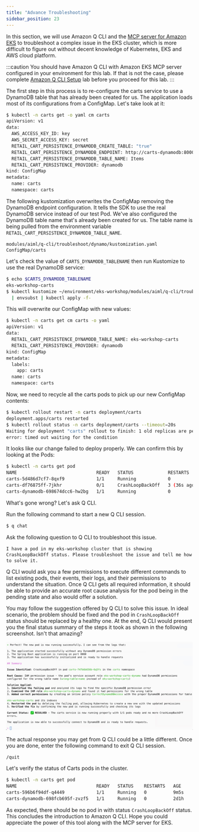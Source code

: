 ```yaml
---
title: "Advance Troubleshooting"
sidebar_position: 23
---
```


In this section, we will use Amazon Q CLI and the [MCP server for Amazon EKS](https://awslabs.github.io/mcp/servers/eks-mcp-server/) to troubleshoot a complex issue in the EKS cluster, which is more difficult to figure out without decent knowledge of Kubernetes, EKS and AWS cloud platform.

:::caution
You should have Amazon Q CLI with Amazon EKS MCP server configured in your environment for this lab. If that is not the case, please complete [Amazon Q CLI Setup](q-cli-setup.md) lab before you proceed for this lab.
:::

The first step in this process is to re-configure the carts service to use a DynamoDB table that has already been created for us. The application loads most of its configurations from a ConfigMap. Let's take look at it:

```bash
$ kubectl -n carts get -o yaml cm carts
apiVersion: v1
data:
  AWS_ACCESS_KEY_ID: key
  AWS_SECRET_ACCESS_KEY: secret
  RETAIL_CART_PERSISTENCE_DYNAMODB_CREATE_TABLE: "true"
  RETAIL_CART_PERSISTENCE_DYNAMODB_ENDPOINT: http://carts-dynamodb:8000
  RETAIL_CART_PERSISTENCE_DYNAMODB_TABLE_NAME: Items
  RETAIL_CART_PERSISTENCE_PROVIDER: dynamodb
kind: ConfigMap
metadata:
  name: carts
  namespace: carts
```

The following kustomization overwrites the ConfigMap removing the DynamoDB endpoint configuration. It tells the SDK to use the real DynamoDB service instead of our test Pod. We've also configured the DynamoDB table name that's already been created for us. The table name is being pulled from the environment variable `RETAIL_CART_PERSISTENCE_DYNAMODB_TABLE_NAME`.


```kustomization
modules/aiml/q-cli/troubleshoot/dynamo/kustomization.yaml
ConfigMap/carts
```

Let's check the value of `CARTS_DYNAMODB_TABLENAME` then run Kustomize to use the real DynamoDB service:

```bash
$ echo $CARTS_DYNAMODB_TABLENAME
eks-workshop-carts
$ kubectl kustomize ~/environment/eks-workshop/modules/aiml/q-cli/troubleshoot/dynamo \
  | envsubst | kubectl apply -f-
```

This will overwrite our ConfigMap with new values:

```bash
$ kubectl -n carts get cm carts -o yaml
apiVersion: v1
data:
  RETAIL_CART_PERSISTENCE_DYNAMODB_TABLE_NAME: eks-workshop-carts
  RETAIL_CART_PERSISTENCE_PROVIDER: dynamodb
kind: ConfigMap
metadata:
  labels:
    app: carts
  name: carts
  namespace: carts
```

Now, we need to recycle all the carts pods to pick up our new ConfigMap contents:

```bash expectError=true hook=enable-dynamo
$ kubectl rollout restart -n carts deployment/carts
deployment.apps/carts restarted
$ kubectl rollout status -n carts deployment/carts --timeout=20s
Waiting for deployment "carts" rollout to finish: 1 old replicas are pending termination...
error: timed out waiting for the condition
```

It looks like our change failed to deploy properly. We can confirm this by looking at the Pods:

```bash
$ kubectl -n carts get pod
NAME                              READY   STATUS             RESTARTS        AGE
carts-5d486d7cf7-8qxf9            1/1     Running            0               5m49s
carts-df76875ff-7jkhr             0/1     CrashLoopBackOff   3 (36s ago)     2m2s
carts-dynamodb-698674dcc6-hw2bg   1/1     Running            0               20m
```

What's gone wrong? Let's ask Q CLI.

Run the following command to start a new Q CLI session.

```bash
$ q chat
```

Ask the following question to Q CLI to troubleshoot this issue.

```text
I have a pod in my eks-workshop cluster that is showing CrashLoopBackOff status. Please troubleshoot the issue and tell me how to solve it.
```

Q CLI would ask you a few permissions to execute different commands to list existing pods, their events, their logs, and their permissions to understand the situation. Once Q CLI gets all required information, it should be able to provide an accurate root cause analysis for the pod being in the pending state and also would offer a solution. 

You may follow the suggestion offered by Q CLI to solve this issue. In ideal scenario, the problem should be fixed and the pod in `CrashLoopBackOff` status should be replaced by a healthy one. At the end, Q CLI would present you the final status summary of the steps it took as shown in the following screenshot. Isn't that amazing?

![q-cli-eks-carts-troubleshooting](./assets/q-cli-response-4.jpg)

The actual response you may get from Q CLI could be a little different. Once you are done, enter the following command to exit Q CLI session.

```text
/quit
```

Let's verify the status of Carts pods in the cluster.

```bash
$ kubectl -n carts get pod
NAME                              READY   STATUS    RESTARTS   AGE
carts-596b6f94df-q4449            1/1     Running   0          9m5s
carts-dynamodb-698fcb695f-zvzf5   1/1     Running   0          2d1h
```

As expected, there should be no pod in with status `CrashLoopBackOff` status. This concludes the introduction to Amazon Q CLI. Hope you could appreciate the power of this tool along with the MCP server for EKS.
